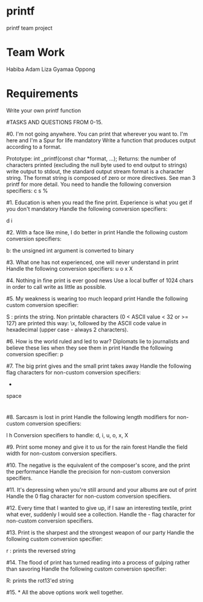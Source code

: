 # printf
printf team project

# Team Work
Habiba Adam
Liza Gyamaa Oppong

# Requirements
Write your own printf function

#TASKS AND QUESTIONS FROM 0-15.

#0. I'm not going anywhere. You can print that wherever you want to. I'm here and I'm a Spur for life
mandatory
Write a function that produces output according to a format.

Prototype: int _printf(const char *format, ...);
Returns: the number of characters printed (excluding the null byte used to end output to strings)
write output to stdout, the standard output stream
format is a character string. The format string is composed of zero or more directives. See man 3 printf for more detail. You need to handle the following conversion specifiers:
c
s
%

#1. Education is when you read the fine print. Experience is what you get if you don't
mandatory
Handle the following conversion specifiers:

d
i

#2. With a face like mine, I do better in print
Handle the following custom conversion specifiers:

b: the unsigned int argument is converted to binary

#3. What one has not experienced, one will never understand in print
Handle the following conversion specifiers:
u
o
x
X

#4. Nothing in fine print is ever good news
Use a local buffer of 1024 chars in order to call write as little as possible.

#5. My weakness is wearing too much leopard print
Handle the following custom conversion specifier:

S : prints the string.
Non printable characters (0 < ASCII value < 32 or >= 127) are printed this way: \x, followed by the ASCII code value in hexadecimal (upper case - always 2 characters).

#6. How is the world ruled and led to war? Diplomats lie to journalists and believe these lies when they see them in print
Handle the following conversion specifier: p

#7. The big print gives and the small print takes away
Handle the following flag characters for non-custom conversion specifiers:

+
space
 #

#8. Sarcasm is lost in print
Handle the following length modifiers for non-custom conversion specifiers:

l
h
Conversion specifiers to handle: d, i, u, o, x, X

#9. Print some money and give it to us for the rain forest
Handle the field width for non-custom conversion specifiers.

#10. The negative is the equivalent of the composer's score, and the print the performance
Handle the precision for non-custom conversion specifiers.

#11. It's depressing when you're still around and your albums are out of print
Handle the 0 flag character for non-custom conversion specifiers.

#12. Every time that I wanted to give up, if I saw an interesting textile, print what ever, suddenly I would see a collection.
Handle the - flag character for non-custom conversion specifiers.

#13. Print is the sharpest and the strongest weapon of our party
Handle the following custom conversion specifier:

r : prints the reversed string

#14. The flood of print has turned reading into a process of gulping rather than savoring
Handle the following custom conversion specifier:

R: prints the rot13'ed string

#15. *
All the above options work well together.
